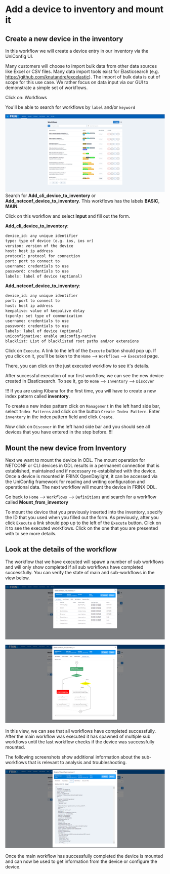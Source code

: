 # Add a device to inventory and mount it

## Create a new device in the inventory

In this workflow we will create a device entry in our inventory via the
UniConfig UI.

Many customers will choose to import bulk data from other data sources
like Excel or CSV files. Many data import tools exist for Elasticsearch
(e.g. https://github.com/knutandre/excelastic).
The import of bulk data is out of scope for this use case. We rather
focus on data input via our GUI to demonstrate a simple set of
workflows.

Click on: Workflows

You'll be able to search for workflows by `label` and/or `keyword`

![Workflows Dashboard](workflow_dashboard.png)
Search for **Add_cli_device_to_inventory** or
**Add_netconf_device_to_inventory**. This workflows has the labels
**BASIC**, **MAIN**.

Click on this workflow and select **Input** and fill out the form.

**Add_cli_device_to_inventory**:

``` 
device_id: any unique identifier
type: type of device (e.g. ios, ios xr)
version: version of the device
host: host ip address
protocol: protocol for connection
port: port to connect to
username: credentials to use
password: credentials to use
labels: label of device (optional)
```

**Add_netconf_device_to_inventory**:

```
device_id: any unique identifier
port: port to connect to
host: host ip address
keepalive: value of keepalive delay
tcponly: set type of communication
username: credentials to use
password: credentials to use
labels: label of device (optional)
uniconfignative: enable uniconfig-native
blacklist: List of blacklisted root paths and/or extensions
```

Click on `Execute`. A link to the left of the `Execute` button should
pop up. If you click on it, you'll be taken to the
`Home` --> `Workflows` --> `Executed` page.

There, you can click on the just executed workflow to see it's details.

After successful execution of our first workflow, we can see the new
device created in Elasticsearch. To see it, go to
`Home` --> `Inventory` --> `Discover`

!!!
If you are using Kibana for the first time, you will have to create a
new index pattern called **inventory**.

To create a new index pattern click on `Management` in the left hand
side bar, select `Index Patterns` and click on the button `Create
Index Pattern`. Enter `inventory` in the index pattern field and
click `Create`.

Now click on `Discover` in the left hand side bar and you should see
all devices that you have entered in the step before.
!!!

## Mount the new device from Inventory

Next we want to mount the device in ODL. The mount operation for NETCONF
or CLI devices in ODL results in a permanent connection that is
established, maintained and if necessary re-established with the device.
Once a device is mounted in FRINX OpenDaylight, it can be accessed via
the UniConfig framework for reading and writing configuration and
operational data. The next workflow will mount the device in FRINX ODL.

Go back to `Home` --> `Workflows` --> `Definitions` and search for a
workflow called **Mount_from_inventory**

To mount the device that you previously inserted into the inventory,
specify the ID that you used when you filled out the form. As
previously, after you click `Execute` a link should pop up to the left
of the `Execute` button. Click on it to see the executed workflows.
Click on the one that you are presented with to see more details.

## Look at the details of the workflow

The workflow that we have executed will spawn a number of sub workflows
and will only show completed if all sub workflows have completed
successfully. You can verify the state of main and sub-workflows in the
view below.

![Workflows detail](details_mount_inv.png)

![Workflows diagram](mount_from_inv_flow.png)

In this view, we can see that all workflows have completed successfully.
After the main workflow was executed it has spawned of multiple sub
workflows until the last workflow checks if the device was successfully
mounted.

The following screenshots show additional information about the
sub-workflows that is relevant to analysis and troubleshooting.

![Workflow input/output](mount_from_inv_output.png)

Once the main workflow has successfully completed the device is mounted
and can now be used to get information from the device or configure the
device.
